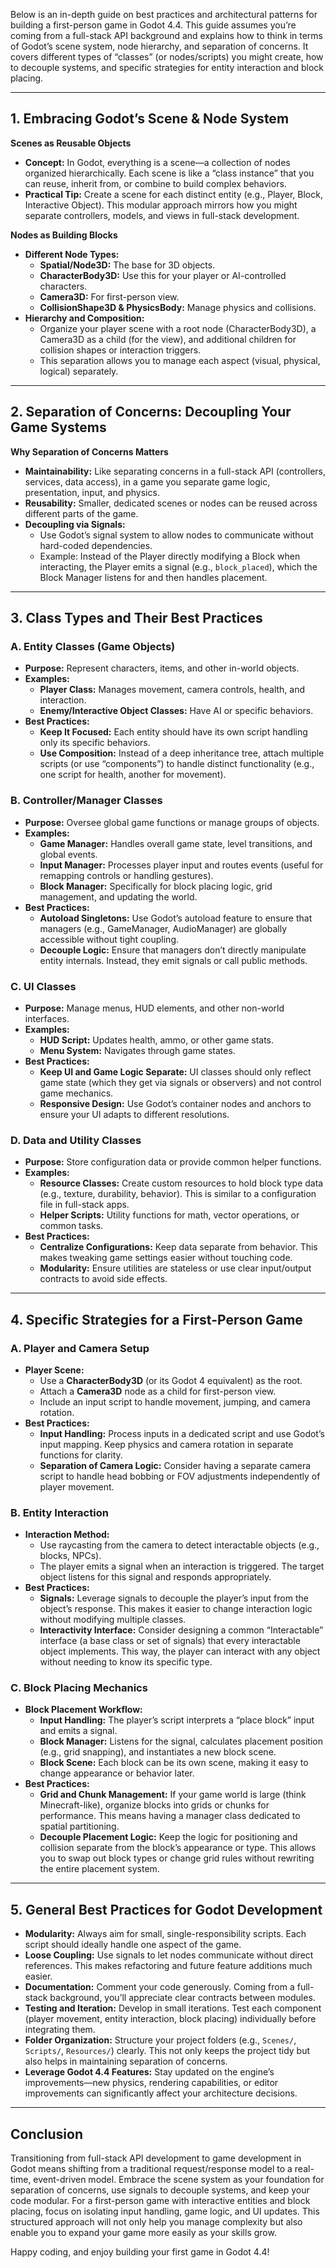 Below is an in-depth guide on best practices and architectural patterns for building a first-person game in Godot 4.4. This guide assumes you’re coming from a full-stack API background and explains how to think in terms of Godot’s scene system, node hierarchy, and separation of concerns. It covers different types of “classes” (or nodes/scripts) you might create, how to decouple systems, and specific strategies for entity interaction and block placing.

---

## 1. Embracing Godot’s Scene & Node System

**Scenes as Reusable Objects**  
- **Concept:** In Godot, everything is a scene—a collection of nodes organized hierarchically. Each scene is like a “class instance” that you can reuse, inherit from, or combine to build complex behaviors.
- **Practical Tip:** Create a scene for each distinct entity (e.g., Player, Block, Interactive Object). This modular approach mirrors how you might separate controllers, models, and views in full-stack development.

**Nodes as Building Blocks**  
- **Different Node Types:**  
  - **Spatial/Node3D:** The base for 3D objects.
  - **CharacterBody3D:** Use this for your player or AI-controlled characters.
  - **Camera3D:** For first-person view.
  - **CollisionShape3D & PhysicsBody:** Manage physics and collisions.
- **Hierarchy and Composition:**  
  - Organize your player scene with a root node (CharacterBody3D), a Camera3D as a child (for the view), and additional children for collision shapes or interaction triggers.
  - This separation allows you to manage each aspect (visual, physical, logical) separately.

---

## 2. Separation of Concerns: Decoupling Your Game Systems

**Why Separation of Concerns Matters**  
- **Maintainability:** Like separating concerns in a full-stack API (controllers, services, data access), in a game you separate game logic, presentation, input, and physics.
- **Reusability:** Smaller, dedicated scenes or nodes can be reused across different parts of the game.
- **Decoupling via Signals:**  
  - Use Godot’s signal system to allow nodes to communicate without hard-coded dependencies.
  - Example: Instead of the Player directly modifying a Block when interacting, the Player emits a signal (e.g., `block_placed`), which the Block Manager listens for and then handles placement.

---

## 3. Class Types and Their Best Practices

### A. **Entity Classes (Game Objects)**
- **Purpose:** Represent characters, items, and other in-world objects.
- **Examples:**  
  - **Player Class:** Manages movement, camera controls, health, and interaction.
  - **Enemy/Interactive Object Classes:** Have AI or specific behaviors.
- **Best Practices:**  
  - **Keep It Focused:** Each entity should have its own script handling only its specific behaviors.
  - **Use Composition:** Instead of a deep inheritance tree, attach multiple scripts (or use “components”) to handle distinct functionality (e.g., one script for health, another for movement).

### B. **Controller/Manager Classes**
- **Purpose:** Oversee global game functions or manage groups of objects.
- **Examples:**  
  - **Game Manager:** Handles overall game state, level transitions, and global events.
  - **Input Manager:** Processes player input and routes events (useful for remapping controls or handling gestures).
  - **Block Manager:** Specifically for block placing logic, grid management, and updating the world.
- **Best Practices:**  
  - **Autoload Singletons:** Use Godot’s autoload feature to ensure that managers (e.g., GameManager, AudioManager) are globally accessible without tight coupling.
  - **Decouple Logic:** Ensure that managers don’t directly manipulate entity internals. Instead, they emit signals or call public methods.

### C. **UI Classes**
- **Purpose:** Manage menus, HUD elements, and other non-world interfaces.
- **Examples:**  
  - **HUD Script:** Updates health, ammo, or other game stats.
  - **Menu System:** Navigates through game states.
- **Best Practices:**  
  - **Keep UI and Game Logic Separate:** UI classes should only reflect game state (which they get via signals or observers) and not control game mechanics.
  - **Responsive Design:** Use Godot’s container nodes and anchors to ensure your UI adapts to different resolutions.

### D. **Data and Utility Classes**
- **Purpose:** Store configuration data or provide common helper functions.
- **Examples:**  
  - **Resource Classes:** Create custom resources to hold block type data (e.g., texture, durability, behavior). This is similar to a configuration file in full-stack apps.
  - **Helper Scripts:** Utility functions for math, vector operations, or common tasks.
- **Best Practices:**  
  - **Centralize Configurations:** Keep data separate from behavior. This makes tweaking game settings easier without touching code.
  - **Modularity:** Ensure utilities are stateless or use clear input/output contracts to avoid side effects.

---

## 4. Specific Strategies for a First-Person Game

### A. **Player and Camera Setup**
- **Player Scene:**  
  - Use a **CharacterBody3D** (or its Godot 4 equivalent) as the root.
  - Attach a **Camera3D** node as a child for first-person view.
  - Include an input script to handle movement, jumping, and camera rotation.
- **Best Practices:**  
  - **Input Handling:** Process inputs in a dedicated script and use Godot’s input mapping. Keep physics and camera rotation in separate functions for clarity.
  - **Separation of Camera Logic:** Consider having a separate camera script to handle head bobbing or FOV adjustments independently of player movement.

### B. **Entity Interaction**
- **Interaction Method:**  
  - Use raycasting from the camera to detect interactable objects (e.g., blocks, NPCs).
  - The player emits a signal when an interaction is triggered. The target object listens for this signal and responds appropriately.
- **Best Practices:**  
  - **Signals:** Leverage signals to decouple the player’s input from the object’s response. This makes it easier to change interaction logic without modifying multiple classes.
  - **Interactivity Interface:** Consider designing a common “Interactable” interface (a base class or set of signals) that every interactable object implements. This way, the player can interact with any object without needing to know its specific type.

### C. **Block Placing Mechanics**
- **Block Placement Workflow:**  
  - **Input Handling:** The player’s script interprets a “place block” input and emits a signal.
  - **Block Manager:** Listens for the signal, calculates placement position (e.g., grid snapping), and instantiates a new block scene.
  - **Block Scene:** Each block can be its own scene, making it easy to change appearance or behavior later.
- **Best Practices:**  
  - **Grid and Chunk Management:** If your game world is large (think Minecraft-like), organize blocks into grids or chunks for performance. This means having a manager class dedicated to spatial partitioning.
  - **Decouple Placement Logic:** Keep the logic for positioning and collision separate from the block’s appearance or type. This allows you to swap out block types or change grid rules without rewriting the entire placement system.

---

## 5. General Best Practices for Godot Development

- **Modularity:** Always aim for small, single-responsibility scripts. Each script should ideally handle one aspect of the game.
- **Loose Coupling:** Use signals to let nodes communicate without direct references. This makes refactoring and future feature additions much easier.
- **Documentation:** Comment your code generously. Coming from a full-stack background, you’ll appreciate clear contracts between modules.
- **Testing and Iteration:** Develop in small iterations. Test each component (player movement, entity interaction, block placing) individually before integrating them.
- **Folder Organization:** Structure your project folders (e.g., `Scenes/`, `Scripts/`, `Resources/`) clearly. This not only keeps the project tidy but also helps in maintaining separation of concerns.
- **Leverage Godot 4.4 Features:** Stay updated on the engine’s improvements—new physics, rendering capabilities, or editor improvements can significantly affect your architecture decisions.

---

## Conclusion

Transitioning from full-stack API development to game development in Godot means shifting from a traditional request/response model to a real-time, event-driven model. Embrace the scene system as your foundation for separation of concerns, use signals to decouple systems, and keep your code modular. For a first-person game with interactive entities and block placing, focus on isolating input handling, game logic, and UI updates. This structured approach will not only help you manage complexity but also enable you to expand your game more easily as your skills grow.

Happy coding, and enjoy building your first game in Godot 4.4!
